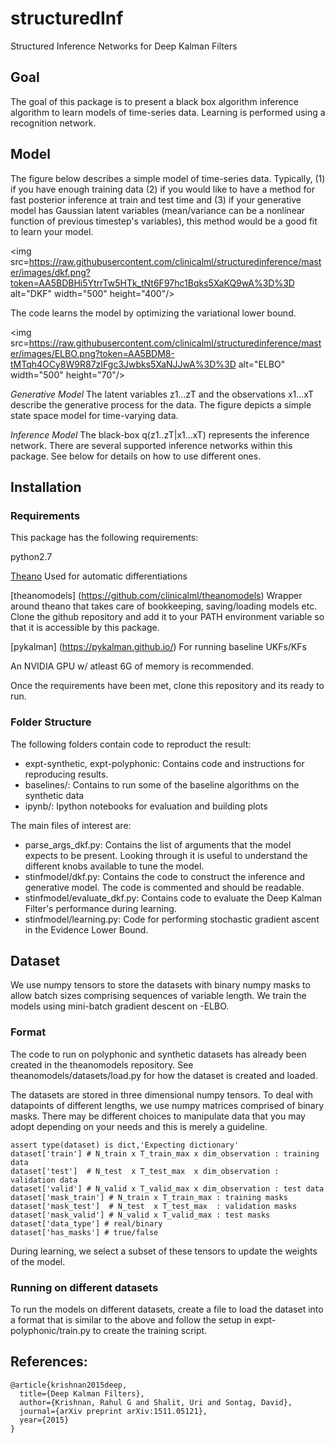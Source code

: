 # structuredInf
Structured Inference Networks for Deep Kalman Filters 

## Goal
The goal of this package is to present a black box algorithm inference algorithm to learn models of time-series data. 
Learning is performed using a recognition network.

## Model
The figure below describes a simple model of time-series data.
Typically, (1) if you have enough training data (2)
if you would like to have a method for fast posterior inference at train 
and test time and (3) if your generative model has Gaussian latent variables (mean/variance can be a nonlinear function of previous timestep's variables), this method would be a good fit
to learn your model. 

<img src=https://raw.githubusercontent.com/clinicalml/structuredinference/master/images/dkf.png?token=AA5BDBHi5YtrrTw5HTk_tNt6F97hc1Bqks5XaKQ9wA%3D%3D alt="DKF" width="500" height="400"/>

The code learns the model by optimizing the variational lower bound.

<img src=https://raw.githubusercontent.com/clinicalml/structuredinference/master/images/ELBO.png?token=AA5BDM8-tMTqh4OCy8W9R87zIFgc3Jwbks5XaNJJwA%3D%3D alt="ELBO" width="500" height="70"/>

*Generative Model* The latent variables z1...zT and the observations x1...xT describe the generative process for the data. The figure depicts a simple state space model for time-varying data. 

*Inference Model* The black-box q(z1..zT|x1...xT) represents the inference network. There are several supported inference networks within this package. See below for details on how to use different ones. 

## Installation

### Requirements
This package has the following requirements:

python2.7

[Theano](https://github.com/Theano/Theano)
Used for automatic differentiations

[theanomodels] (https://github.com/clinicalml/theanomodels) 
Wrapper around theano that takes care of bookkeeping, saving/loading models etc. Clone the github repository
and add it to your PATH environment variable so that it is accessible by this package. 

[pykalman] (https://pykalman.github.io/) 
For running baseline UKFs/KFs

An NVIDIA GPU w/ atleast 6G of memory is recommended.

Once the requirements have been met, clone this repository and its ready to run. 

### Folder Structure
The following folders contain code to reproduct the result:
* expt-synthetic, expt-polyphonic: Contains code and instructions for reproducing results. 
* baselines/: Contains to run some of the baseline algorithms on the synthetic data
* ipynb/: Ipython notebooks for evaluation and building plots

The main files of interest are:
* parse_args_dkf.py: Contains the list of arguments that the model expects to be present. Looking through it is useful to understand the different knobs available to tune the model. 
* stinfmodel/dkf.py: Contains the code to construct the inference and generative model. The code is commented and should be readable.
* stinfmodel/evaluate_dkf.py: Contains code to evaluate the Deep Kalman Filter's performance during learning.
* stinfmodel/learning.py: Code for performing stochastic gradient ascent in the Evidence Lower Bound. 

## Dataset

We use numpy tensors to store the datasets with binary numpy masks to allow batch sizes comprising sequences of variable length. We train the models using mini-batch gradient descent on -ELBO. 

### Format 

The code to run on polyphonic and synthetic datasets has already been created in the theanomodels repository. See theanomodels/datasets/load.py for how the dataset is created and loaded. 

The datasets are stored in three dimensional numpy tensors. 
To deal with datapoints
of different lengths, we use numpy matrices comprised of binary masks. There may be different choices
to manipulate data that you may adopt depending on your needs and this is merely a guideline.

```
assert type(dataset) is dict,'Expecting dictionary'
dataset['train'] # N_train x T_train_max x dim_observation : training data
dataset['test']  # N_test  x T_test_max  x dim_observation : validation data
dataset['valid'] # N_valid x T_valid_max x dim_observation : test data
dataset['mask_train'] # N_train x T_train_max : training masks
dataset['mask_test']  # N_test  x T_test_max  : validation masks
dataset['mask_valid'] # N_valid x T_valid_max : test masks
dataset['data_type'] # real/binary
dataset['has_masks'] # true/false
```

During learning, we select a subset of these tensors to update the weights of the model.

### Running on different datasets
To run the models on different datasets, create a file to load the dataset into a format that is similar to the above and
follow the setup in expt-polyphonic/train.py to create the training script. 


## References: 
```
@article{krishnan2015deep,
  title={Deep Kalman Filters},
  author={Krishnan, Rahul G and Shalit, Uri and Sontag, David},
  journal={arXiv preprint arXiv:1511.05121},
  year={2015}
}
```

